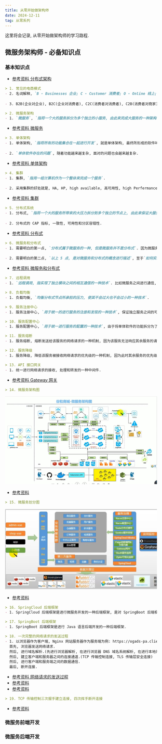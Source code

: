 ```yaml
---
title: 从零开始做架构师
date: 2024-12-11
tag: 从零系列
---
```

这里将会记录, 从零开始做架构师的学习路程.

## 微服务架构师 - 必备知识点
### 基本知识点
- [参考资料 分布式架构](https://developer.aliyun.com/article/1124229)
``` md
> 1. 常见的电商模式
- 2. 名词解释, `B - Businesses 企业; C - Customer 消费者; O - Online 线上; O - Off-line 离线`  

- 3. B2B(企业对企业), B2C(企业对消费者), C2C(消费者对消费者), C2B(消费者对商家), O2O(线上对线下)
```

``` md
> 2. 微服务架构
- 1. `微服务`, `指将一个大的服务拆分为多个独立的小服务, 由此来完成大服务的一种架构`, 就是微服务.
```
- [参考资料 微服务](https://www.ruanyifeng.com/blog/2022/04/microservice.html)

``` md
> 3. 单体架构
- 1. 单体架构, `指将所有的功能集合在一起进行开发`, 就是单体架构, 最终所形成的软件叫单体软件.

- 2. `单体软件存在的问题`, 随着功能越来越复杂, 面对的问题也会越来越复杂.
```
- [参考资料 单体架构](https://www.ruanyifeng.com/blog/2022/04/microservice.html)

``` md
> 4. 集群
- 1. 集群, `指用一组计算机作为一个整体来完成一个服务`.

- 2. 采用集群的好处就是, HA, HP, high available, 高可用性, high Perfermance, 高性能, 相对于单一计算机而言.
```
- [参考资料 集群](https://cloud.tencent.com/developer/article/1635349)

``` md
> 5. 分布式系统
- 1. 分布式, `指将一个大的服务所带来的大压力拆分到多个独立的节点上, 由此来保证大服务的正常进行的一种系统`, 就是分布式.

- 2. 分布式的 CAP 指标, 一致性, 可用性和分区容错性.
```
- [参考资料 分布式](https://www.cnblogs.com/xybaby/p/7787034.html)

``` md
> 6. 微服务和分布式
- 1. 需要明白的第一点, `分布式属于微服务的一种, 但是微服务并不是分布式`. 因为微服务是对大的`服务进行拆分`, 而分布式是对大的服务所带给单一节点的大的`压力进行拆分`.

- 2. 需要明白的第二点, `以上 5 点, 是对微服务和分布式的概念进行描述`, 至于`如何实现微服务和分布式`需要借助后续的工具和技术.(后面会提到)
```
- [参考资料 微服务和分布式](https://blog.csdn.net/qq_40585800/article/details/109095279)

``` md
> 7. 远程调用
- 1. `远程调用, 指实现了独立模块之间的相互通信的一种技术`. 比如微服务之间进行通信, 分布式节点之间进行通信, 都需要使用远程调用实现.
```

``` md
> 8. 负载均衡
- 1. 负载均衡, `均衡分布式节点所承担的压力, 使其不会过大也不会过小的一种技术`.
```

``` md
> 9. 服务注册中心
- 1. 服务注册中心, `用于统一的进行服务的注册和发现的一种技术`, 保证独立服务之间的可用性. 因为微服务的独立性, 因此需要一个统一的注册中心来管理这些服务.
```

``` md
> 10. 服务配置中心
- 1. 服务配置中心, `用于统一进行服务的配置的一种技术`, 由于将单体软件的功能拆分为了多个独立的微服务, 因此其配置会相应的变多, 所以需要统一的配置中心进行配置.
```

``` md
> 11. 服务熔断
- 1. 服务熔断, 熔断发送给该服务的网络请求的一种机制, 因为该服务无法响应其余服务的请求.
```

``` md
> 12. 服务降级
- 1. 服务降级, 降低该服务被接收网络请求的优先级的一种机制, 因为此时其余服务的优先级更高.
```

``` md
> 13. API 接口网关
- 1. 统一进行网络请求的接收, 处理和转发的一种中间件.
```
- [参考资料 Gateway 网关](https://blog.csdn.net/weixin_41793160/article/details/136222756)

``` md
> 14. 微服务架构图
```
![微服务架构图](../image/微服务架构图.jpg)

- [参考资料](https://cloud.tencent.com/developer/article/1529880)

``` md
> 15. 微服务划分图
```
![微服务划分图](../image/微服务划分图.jpg)

- [参考资料](https://cloud.tencent.com/developer/article/1529880)

``` md
> 16. SpringCloud 后端框架
- 1. SpringCloud 后端框架是进行微服务开发的一种后端框架, 是对 SpringBoot 后端框架的二次封装.
```

``` md
> 17. SpringBoot 后端框架
- 1. SpringBoot 后端框架是进行 Java 语言后端开发的一种后端框架.
```

``` md
> 18. 一次完整的网络请求的发送过程
- 1. 以浏览器作为客户端, Nginx 网站服务器作为服务端为例: https://ogads-pa.clients6.google.com/$rpc/google.internal.onegoogle.asyncdata.v1.AsyncDataService/GetAsyncData (`网址由域名+资源地址两部分组成`)
  首先, 浏览器发送网络请求.
  然后, 进行域名解析.(先进行浏览器解析, 在进行浏览器 DNS 域名系统解析, 在进行本地系统解析, 最后进行 DNS 域名系统解析)
  然后, 建立客户端和服务器之间的连接通道.(TCP 传输控制连接, TLS 传输层安全连接)
  然后, 进行客户端和服务端之间的数据通信.
  最后, 断开连接.
```
- [参考资料 网络请求的发送过程](https://qclog.net/article/http-request)
- [参考资料](https://cloud.tencent.com/developer/article/1500463)
- [参考资料](https://github.com/Moosphan/Android-Daily-Interview/issues/94)

``` md
> 19. TCP 传输控制三次握手建立连接, 四次挥手断开连接
```
- [参考资料](https://javaguide.cn/cs-basics/network/tcp-connection-and-disconnection.html#%E5%BB%BA%E7%AB%8B%E8%BF%9E%E6%8E%A5-tcp-%E4%B8%89%E6%AC%A1%E6%8F%A1%E6%89%8B)


### 微服务前端开发

### 微服务后端开发

